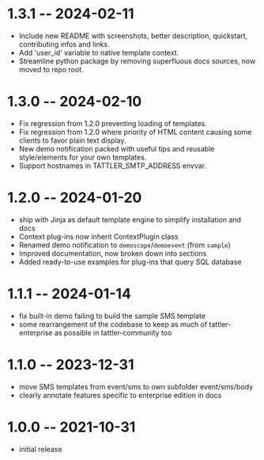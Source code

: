 # 1.3.1 -- 2024-02-11

- Include new README with screenshots, better description, quickstart, contributing infos and links.
- Add 'user_id' variable to native template context.
- Streamline python package by removing superfluous docs sources, now moved to repo root.

# 1.3.0 -- 2024-02-10

- Fix regression from 1.2.0 preventing loading of templates.
- Fix regression from 1.2.0 where priority of HTML content causing some clients to favor plain text display.
- New demo notification packed with useful tips and reusable style/elements for your own templates.
- Support hostnames in TATTLER_SMTP_ADDRESS envvar.

# 1.2.0 -- 2024-01-20

- ship with Jinja as default template engine to simplify installation and docs
- Context plug-ins now inherit ContextPlugin class
- Renamed demo notification to `demoscope`/`demoevent` (from `sample`)
- Improved documentation, now broken down into sections
- Added ready-to-use examples for plug-ins that query SQL database

# 1.1.1 -- 2024-01-14

- fix built-in demo failing to build the sample SMS template
- some rearrangement of the codebase to keep as much of tattler-enterprise as possible in tattler-community too

# 1.1.0 -- 2023-12-31

- move SMS templates from event/sms to own subfolder event/sms/body
- clearly annotate features specific to enterprise edition in docs

# 1.0.0 -- 2021-10-31

- initial release
